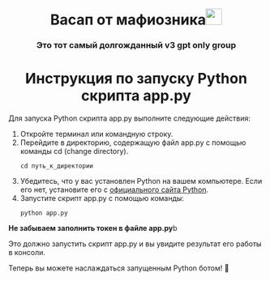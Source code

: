 <h1 align="center">Васап от мафиозника<img src="https://github.com/blackcater/blackcater/raw/main/images/Hi.gif" height="32"/></h1>
<h3 align="center">Это тот самый долгожданный v3 gpt only group</h3>
<h1 align="center">Инструкция по запуску Python скрипта app.py</h1>

<p>Для запуска Python скрипта app.py выполните следующие действия:</p>

<ol>
  <li>Откройте терминал или командную строку.</li>
  <li>Перейдите в директорию, содержащую файл app.py с помощью команды cd (change directory).
    <pre><code>cd путь_к_директории</code></pre>
  </li>
  <li>Убедитесь, что у вас установлен Python на вашем компьютере. Если его нет, установите его с <a href="https://www.python.org/downloads/" target="_blank">официального сайта Python</a>.</li>
  <li>Запустите скрипт app.py с помощью команды:
    <pre><code>python app.py</code></pre>
  </li>
</ol>

  <p><b>Не забываем заполнить токен в файле app.py</b>b</p>

<p>Это должно запустить скрипт app.py и вы увидите результат его работы в консоли.</p>

<p>Теперь вы можете наслаждаться запущенным Python ботом! 🚀</p>
